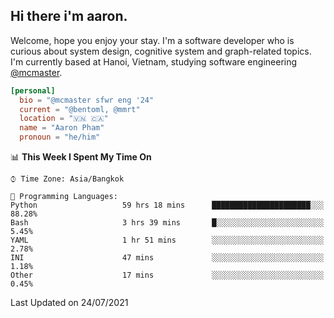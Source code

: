 <h2><b>Hi there i'm aaron. </b></h2>

Welcome, hope you enjoy your stay. I'm a software developer who is curious about system design, cognitive system and graph-related topics. I'm currently based at Hanoi, Vietnam, studying software engineering [@mcmaster](https://www.mcmaster.ca/).

```toml
[personal]
  bio = "@mcmaster sfwr eng '24"
  current = "@bentoml, @mmrt"
  location = "🇻🇳 🇨🇦"
  name = "Aaron Pham"
  pronoun = "he/him"
```
<!--<img src="https://github-readme-stats.vercel.app/api?username=aarnphm&show_icons=true&count_private=true&theme=dark" height="170"/>-->
<!--<img src="https://github-readme-stats.vercel.app/api/top-langs/?username=aarnphm&layout=compact&hide=css&theme=dark" height="170" />-->

<!--START_SECTION:waka-->
📊 **This Week I Spent My Time On** 

```text
⌚︎ Time Zone: Asia/Bangkok

💬 Programming Languages: 
Python                   59 hrs 18 mins      ██████████████████████░░░   88.28% 
Bash                     3 hrs 39 mins       █░░░░░░░░░░░░░░░░░░░░░░░░   5.45% 
YAML                     1 hr 51 mins        ░░░░░░░░░░░░░░░░░░░░░░░░░   2.78% 
INI                      47 mins             ░░░░░░░░░░░░░░░░░░░░░░░░░   1.18% 
Other                    17 mins             ░░░░░░░░░░░░░░░░░░░░░░░░░   0.45%

```


 Last Updated on 24/07/2021
<!--END_SECTION:waka-->
